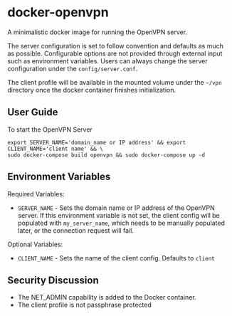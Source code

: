 # docker-openvpn
A minimalistic docker image for running the OpenVPN server.

The server configuration is set to follow convention and defaults as much as possible. Configurable options are not provided through external input such as environment variables. Users can always change the server configuration under the `config/server.conf`.

The client profile will be available in the mounted volume under the `~/vpn` directory once the docker container finishes initialization.


## User Guide
To start the OpenVPN Server
```
export SERVER_NAME='domain_name or IP address' && export CLIENT_NAME='client name' && \
sudo docker-compose build openvpn && sudo docker-compose up -d
```


## Environment Variables
Required Variables:
- `SERVER_NAME` - Sets the domain name or IP address of the OpenVPN server. If this environment variable is not set, the client config will be populated with `my_server_name`, which needs to be manually populated later, or the connection request will fail.

Optional Variables:
- `CLIENT_NAME` - Sets the name of the client config. Defaults to `client`


## Security Discussion
- The NET_ADMIN capability is added to the Docker container.
- The client profile is not passphrase protected
